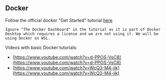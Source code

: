## Docker

Follow the official docker "Get Started" tutorial [here](https://docs.docker.com/get-started/#start-the-tutorial)

```Ignore "The Docker Dashboard" in the tutorial as it is part of Docker Desktop which requires a license and we are not using it. We will be using Docker on WSL.```

Videos with basic Docker tutorials: 
- [https://www.youtube.com/watch?v=d-PPOS-VsC8](https://www.youtube.com/watch?v=d-PPOS-VsC8)
- [https://www.youtube.com/watch?v=WcQ3-M4-jik](https://www.youtube.com/watch?v=WcQ3-M4-jik)
